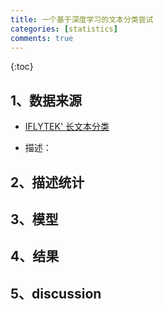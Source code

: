 ```yaml
---
title: 一个基于深度学习的文本分类尝试
categories: [statistics]
comments: true
---
```


{:toc}

## 1、数据来源

+ [IFLYTEK' 长文本分类](https://storage.googleapis.com/cluebenchmark/tasks/iflytek_public.zip)

+ 描述：

## 2、描述统计

## 3、模型

## 4、结果

## 5、discussion
